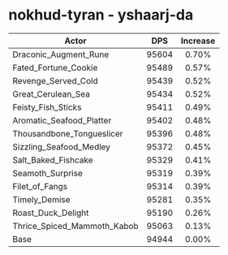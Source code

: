 # nokhud-tyran - yshaarj-da
| Actor | DPS | Increase |
|---|:---:|:---:|
|Draconic_Augment_Rune|95604|0.70%|
|Fated_Fortune_Cookie|95489|0.57%|
|Revenge_Served_Cold|95439|0.52%|
|Great_Cerulean_Sea|95434|0.52%|
|Feisty_Fish_Sticks|95411|0.49%|
|Aromatic_Seafood_Platter|95402|0.48%|
|Thousandbone_Tongueslicer|95396|0.48%|
|Sizzling_Seafood_Medley|95372|0.45%|
|Salt_Baked_Fishcake|95329|0.41%|
|Seamoth_Surprise|95319|0.39%|
|Filet_of_Fangs|95314|0.39%|
|Timely_Demise|95281|0.35%|
|Roast_Duck_Delight|95190|0.26%|
|Thrice_Spiced_Mammoth_Kabob|95063|0.13%|
|Base|94944|0.00%|
